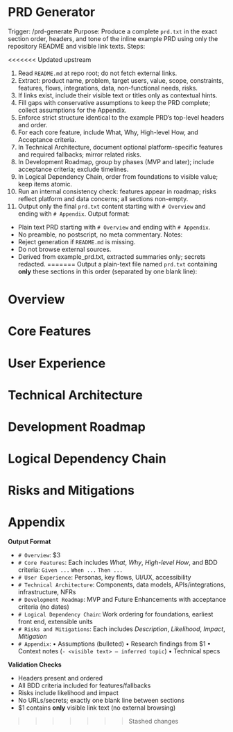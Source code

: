 # PRD Generator
Trigger: /prd-generate
Purpose: Produce a complete `prd.txt` in the exact section order, headers, and tone of the inline example PRD using only the repository README and visible link texts.
Steps:

<<<<<<< Updated upstream
1. Read `README.md` at repo root; do not fetch external links.
2. Extract: product name, problem, target users, value, scope, constraints, features, flows, integrations, data, non-functional needs, risks.
3. If links exist, include their visible text or titles only as contextual hints.
4. Fill gaps with conservative assumptions to keep the PRD complete; collect assumptions for the Appendix.
5. Enforce strict structure identical to the example PRD’s top-level headers and order.
6. For each core feature, include What, Why, High-level How, and Acceptance criteria.
7. In Technical Architecture, document optional platform-specific features and required fallbacks; mirror related risks.
8. In Development Roadmap, group by phases (MVP and later); include acceptance criteria; exclude timelines.
9. In Logical Dependency Chain, order from foundations to visible value; keep items atomic.
10. Run an internal consistency check: features appear in roadmap; risks reflect platform and data concerns; all sections non-empty.
11. Output only the final `prd.txt` content starting with `# Overview` and ending with `# Appendix`.
Output format:

- Plain text PRD starting with `# Overview` and ending with `# Appendix`.
- No preamble, no postscript, no meta commentary.
Notes:
- Reject generation if `README.md` is missing.
- Do not browse external sources.
- Derived from example_prd.txt, extracted summaries only; secrets redacted.
=======
Output a plain-text file named `prd.txt` containing **only** these sections in this order (separated by one blank line):
# Overview
# Core Features
# User Experience
# Technical Architecture
# Development Roadmap
# Logical Dependency Chain
# Risks and Mitigations
# Appendix

**Output Format**

- `# Overview`: $3
- `# Core Features`: Each includes *What*, *Why*, *High-level How*, and BDD criteria:
  `Given ...`
  `When ...`
  `Then ...`
- `# User Experience`: Personas, key flows, UI/UX, accessibility
- `# Technical Architecture`: Components, data models, APIs/integrations, infrastructure, NFRs
- `# Development Roadmap`: MVP and Future Enhancements with acceptance criteria (no dates)
- `# Logical Dependency Chain`: Work ordering for foundations, earliest front end, extensible units
- `# Risks and Mitigations`: Each includes *Description*, *Likelihood*, *Impact*, *Mitigation*
- `# Appendix`:
  • Assumptions (bulleted)
  • Research findings from $1
  • Context notes (`- <visible text> — inferred topic`)
  • Technical specs

**Validation Checks**

- Headers present and ordered
- All BDD criteria included for features/fallbacks
- Risks include likelihood and impact
- No URLs/secrets; exactly one blank line between sections
- $1 contains **only** visible link text (no external browsing)
>>>>>>> Stashed changes

